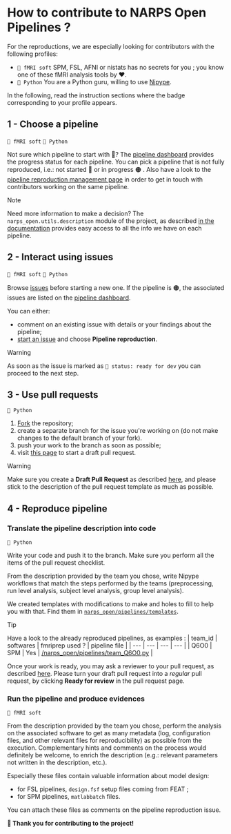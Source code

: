 # How to contribute to NARPS Open Pipelines ? 

For the reproductions, we are especially looking for contributors with the following profiles:
 - `🧠 fMRI soft` SPM, FSL, AFNI or nistats has no secrets for you ; you know one of these fMRI analysis tools by :heart:.
 - `🐍 Python` You are a Python guru, willing to use [Nipype](https://nipype.readthedocs.io/en/latest/).

In the following, read the instruction sections where the badge corresponding to your profile appears.

## 1 - Choose a pipeline
`🧠 fMRI soft` `🐍 Python`

Not sure which pipeline to start with :thinking:? The [pipeline dashboard](https://github.com/Inria-Empenn/narps_open_pipelines/wiki/pipeline_status) provides the progress status for each pipeline. You can pick a pipeline that is not fully reproduced, i.e.: not started :red_circle: or in progress :orange_circle: . Also have a look to the [pipeline reproduction management page](https://github.com/orgs/Inria-Empenn/projects/1/views/1) in order to get in touch with contributors working on the same pipeline.

> [!NOTE]
> Need more information to make a decision? The `narps_open.utils.description` module of the project, as described [in the documentation](/docs/description.md) provides easy access to all the info we have on each pipeline.

## 2 - Interact using issues
`🧠 fMRI soft` `🐍 Python`

Browse [issues](https://github.com/Inria-Empenn/narps_open_pipelines/issues/) before starting a new one. If the pipeline is :orange_circle:, the associated issues are listed on the [pipeline dashboard](https://github.com/Inria-Empenn/narps_open_pipelines/wiki/pipeline_status).

You can either:
* comment on an existing issue with details or your findings about the pipeline;
* [start an issue](https://github.com/Inria-Empenn/narps_open_pipelines/issues/new/choose) and choose **Pipeline reproduction**.

> [!WARNING]
> As soon as the issue is marked as `🏁 status: ready for dev` you can proceed to the next step.

## 3 - Use pull requests
`🐍 Python`

1. [Fork](https://docs.github.com/en/get-started/quickstart/fork-a-repo) the repository;
2. create a separate branch for the issue you're working on (do not make changes to the default branch of your fork).
3. push your work to the branch as soon as possible;
4. visit [this page](https://github.com/Inria-Empenn/narps_open_pipelines/pulls) to start a draft pull request.

> [!WARNING]
> Make sure you create a **Draft Pull Request** as described [here](https://docs.github.com/en/pull-requests/collaborating-with-pull-requests/proposing-changes-to-your-work-with-pull-requests/creating-a-pull-request-from-a-fork), and please stick to the description of the pull request template as much as possible.

## 4 - Reproduce pipeline

### Translate the pipeline description into code
`🐍 Python`

Write your code and push it to the branch. Make sure you perform all the items of the pull request checklist.

From the description provided by the team you chose, write Nipype workflows that match the steps performed by the teams (preprocessing, run level analysis, subject level analysis, group level analysis).

We created templates with modifications to make and holes to fill to help you with that. Find them in [`narps_open/pipelines/templates`](/narps_open/pipelines/templates).

> [!TIP]
> Have a look to the already reproduced pipelines, as examples :
> | team_id | softwares | fmriprep used ? | pipeline file |
> | --- | --- | --- | --- |
> | Q6O0 | SPM | Yes | [/narps_open/pipelines/team_Q6O0.py](/narps_open/pipelines/team_Q6O0.py) |

Once your work is ready, you may ask a reviewer to your pull request, as described [here](https://docs.github.com/en/pull-requests/collaborating-with-pull-requests/proposing-changes-to-your-work-with-pull-requests/requesting-a-pull-request-review). Please turn your draft pull request into a *regular* pull request, by clicking **Ready for review** in the pull request page.

### Run the pipeline and produce evidences
`🧠 fMRI soft`

From the description provided by the team you chose, perform the analysis on the associated software to get as many metadata (log, configuration files, and other relevant files for reproducibility) as possible from the execution. Complementary hints and comments on the process would definitely be welcome, to enrich the description (e.g.: relevant parameters not written in the description, etc.).

Especially these files contain valuable information about model design:
* for FSL pipelines, `design.fsf` setup files coming from FEAT ;
* for SPM pipelines, `matlabbatch` files.

You can attach these files as comments on the pipeline reproduction issue.

**:wave: Thank you for contributing to the project!**
